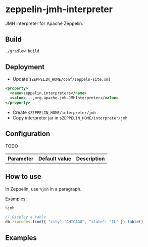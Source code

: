 # zeppelin-jmh-interpreter
JMH interpreter for Apache Zeppelin.


## Build

```sh
./gradlew build
```

## Deployment

* Update `$ZEPPELIN_HOME/conf/zeppeln-site.xml`
```xml
<property>'
  <name>zeppelin.interpreters</name>
  <value>...,org.apache.jmh.JMHInterpreter</value>
</property>
```
* Create `$ZEPPELIN_HOME/interpreter/jmh`
* Copy interpreter jar in `$ZEPPELIN_HOME/interpreter/jmh`


## Configuration

TODO
<table>
  <tr><th>Parameter</th><th>Default value</th><th>Description</th></tr>
</table>

## How to use

In Zeppelin, use `%jmh` in a paragraph.


Examples:
```javascript
%jmh

// Display a table
db.zipcodes.find({ "city":"CHICAGO", "state": "IL" }).table()
```

## Examples




